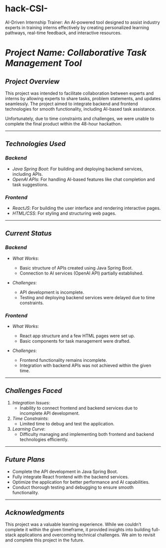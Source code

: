 # hack-CSI-
AI-Driven Internship Trainer: An AI-powered tool designed to assist industry
experts in training interns effectively by creating personalized learning pathways,
real-time feedback, and interactive resources.


# *Project Name: Collaborative Task Management Tool*

## *Project Overview*
This project was intended to facilitate collaboration between experts and interns by allowing experts to share tasks, problem statements, and updates seamlessly. The project aimed to integrate backend and frontend technologies for smooth functionality, including AI-based task assistance.

Unfortunately, due to time constraints and challenges, we were unable to complete the final product within the 48-hour hackathon.

---

## *Technologies Used*
### *Backend*
- *Java Spring Boot*: For building and deploying backend services, including APIs.
- *OpenAI APIs*: For handling AI-based features like chat completion and task suggestions.

### *Frontend*
- *ReactJS*: For building the user interface and rendering interactive pages.
- *HTML/CSS*: For styling and structuring web pages.

---

## *Current Status*
### *Backend*
- *What Works*:
  - Basic structure of APIs created using Java Spring Boot.
  - Connection to AI services (OpenAI API) partially established.

- *Challenges*:
  - API development is incomplete.
  - Testing and deploying backend services were delayed due to time constraints.

### *Frontend*
- *What Works*:
  - React app structure and a few HTML pages were set up.
  - Basic components for task management were drafted.

- *Challenges*:
  - Frontend functionality remains incomplete.
  - Integration with backend APIs was not achieved within the given time.

---

## *Challenges Faced*
1. *Integration Issues*:
   - Inability to connect frontend and backend services due to incomplete API development.
2. *Time Constraints*:
   - Limited time to debug and test the application.
3. *Learning Curve*:
   - Difficulty managing and implementing both frontend and backend technologies efficiently.

---

## *Future Plans*
- Complete the API development in Java Spring Boot.
- Fully integrate React frontend with the backend services.
- Optimize the application for better performance and AI capabilities.
- Conduct thorough testing and debugging to ensure smooth functionality.

---

## *Acknowledgments*
This project was a valuable learning experience. While we couldn’t complete it within the given timeframe, it provided insights into building full-stack applications and overcoming technical challenges. We aim to revisit and complete this project in the future.





